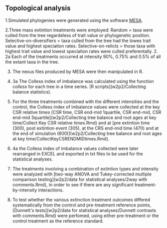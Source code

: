 Topological analysis
--------------------
1.Simulated phylogenies were generated using the software [MESA](http://datadryad.org/resource/doi:10.5061/dryad.sm379/15).

2.Three mass extintion treatments were employed: 
Random = taxa were culled from the tree regardeless of trait value or phylogenetic position.
Selective-on-diversifiers = taxa culled from the tree had the lowes trait value and highest speciation rates.
Selective-on-relicts = those taxa with highest trait value and lowest speciation rates were culled preferentally. 
  2. 2a Each of the treatments occurred at intensity 90%, 0.75% and 0.5% of all the extant taxa in the tree.
  
3. The nexus files produced by MESA were then manipulated in R. 
  3. 3a The Colless index of imbalance was calculated using the function *colless* for each tree in a time series. [R scripts](w2p2/Collecting balance statistics).
  
4.  For the three treatments combined with the different intensities and the control, the Colless index of imbalance values were collected at the key CSR relative times [CSR time, CSR end-mid 1quartile, CSR end-mid, CSR end-mid 3quartile](w2p2/Collecting tree balance and root ages at key time/Collect Key CSR relative times.Rmd) and at [pre extintion time (300), post extintion event (305), at the CRS end-mid time (470) and at the end of simulation (600)](w2p2/Collecting tree balance and root ages at key time/CollectKeyCSRENDMIDtimes.Rmd). 
   4. 4a the Colless index of imbalance values collected were later rearranged in EXCEL and exported in txt files to be used for the statistical analyses.
   
5. The treatments involving a combination of extintion types and intensity were analyzed with [two-way ANOVA and Tukey-corrected multiple comparison testing](w2p2/data for statistical analyses/2way with comments.Rmd), in order to see if there are any significant treatment-by-intensity interactions. 
6. To test whether the various extinction treatment outcomes differed systematically from the control and pre-treatment reference points,  [Dunnett's tests](w2p2/data for statistical analyses/Dunnett contrasts with comments.Rmd) were perfomed, using either pre-treatment or the control treatment as the reference standard.
